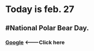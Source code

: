 # Today is feb. 27
## #National Polar Bear Day.

### [Google](https://google.com)  <---Click here


